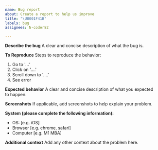 ```yaml
---
name: Bug report
about: Create a report to help us improve
title: "\U0001F41B"
labels: bug
assignees: N-coder82

---
```


**Describe the bug**
A clear and concise description of what the bug is.

**To Reproduce**
Steps to reproduce the behavior:
1. Go to '...'
2. Click on '....'
3. Scroll down to '....'
4. See error

**Expected behavior**
A clear and concise description of what you expected to happen.

**Screenshots**
If applicable, add screenshots to help explain your problem.

**System (please complete the following information):**
 - OS: [e.g. iOS]
 - Browser [e.g. chrome, safari]
 - Computer [e.g. M1 MBA]

**Additional context**
Add any other context about the problem here.
